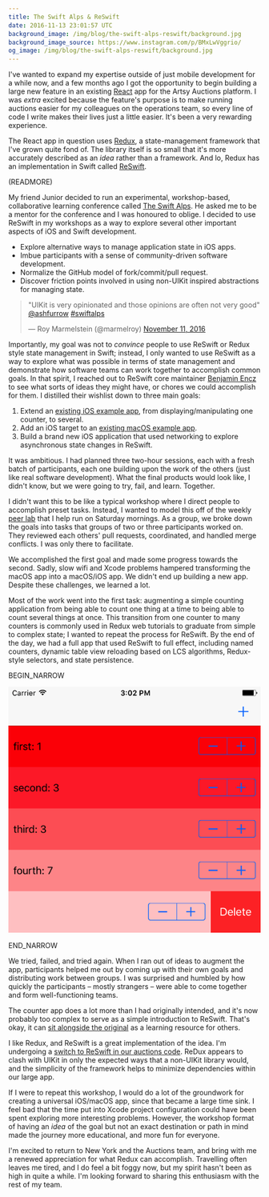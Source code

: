 ```yaml
---
title: The Swift Alps & ReSwift
date: 2016-11-13 23:01:57 UTC
background_image: /img/blog/the-swift-alps-reswift/background.jpg
background_image_source: https://www.instagram.com/p/BMxLwVggrio/
og_image: /img/blog/the-swift-alps-reswift/background.jpg
---
```


I've wanted to expand my expertise outside of just mobile development for a while now, and a few months ago I got the opportunity to begin building a large new feature in an existing [React][react] app for the Artsy Auctions platform. I was _extra_ excited because the feature's purpose is to make running auctions easier for my colleagues on the operations team, so every line of code I write makes their lives just a little easier. It's been a very rewarding experience.

The React app in question uses [Redux][redux], a state-management framework that I've grown quite fond of. The library itself is so small that it's more accurately described as an _idea_ rather than a framework. And lo, Redux has an implementation in Swift called [ReSwift][reswift].

(READMORE)

My friend Junior decided to run an experimental, workshop-based, collaborative learning conference called [The Swift Alps][theswiftalps]. He asked me to be a mentor for the conference and I was honoured to oblige. I decided to use ReSwift in my workshops as a way to explore several other important aspects of iOS and Swift development.

- Explore alternative ways to manage application state in iOS apps.
- Imbue participants with a sense of community-driven software development.
- Normalize the GitHub model of fork/commit/pull request.
- Discover friction points involved in using non-UIKit inspired abstractions for managing state.

<blockquote class="twitter-tweet" data-lang="en"><p lang="en" dir="ltr">&quot;UIKit is very opinionated and those opinions are often not very good&quot; <a href="https://twitter.com/ashfurrow">@ashfurrow</a> <a href="https://twitter.com/hashtag/swiftalps?src=hash">#swiftalps</a></p>&mdash; Roy Marmelstein (@marmelroy) <a href="https://twitter.com/marmelroy/status/797007786047639553">November 11, 2016</a></blockquote> <script async src="//platform.twitter.com/widgets.js" charset="utf-8"></script>

Importantly, my goal was not to _convince_ people to use ReSwift or Redux style state management in Swift; instead, I only wanted to use ReSwift as a way to explore what was possible in terms of state management and demonstrate how software teams can work together to accomplish common goals. In that spirit, I reached out to ReSwift core maintainer [Benjamin Encz][‪benjaminencz‬] to see what sorts of ideas they might have, or chores we could accomplish for them. I distilled their wishlist down to three main goals:

1. Extend an [existing iOS example app][counter_example_original], from displaying/manipulating one counter, to several.
2. Add an iOS target to an [existing macOS example app][todo_example_original].
3. Build a brand new iOS application that used networking to explore asynchronous state changes in ReSwift.

It was ambitious. I had planned three two-hour sessions, each with a fresh batch of participants, each one building upon the work of the others (just like real software development). What the final products would look like, I didn't know, but we were going to try, fail, and learn. Together.

I didn't want this to be like a typical workshop where I direct people to accomplish preset tasks. Instead, I wanted to model this off of the weekly [peer lab][peer_lab] that I help run on Saturday mornings. As a group, we broke down the goals into tasks that groups of two or three participants worked on. They reviewed each others' pull requests, coordinated, and handled merge conflicts. I was only there to facilitate.

We accomplished the first goal and made some progress towards the second. Sadly, slow wifi and Xcode problems hampered transforming the macOS app into a macOS/iOS app. We didn't end up building a new app. Despite these challenges, we learned a lot.

Most of the work went into the first task: augmenting a simple counting application from being able to count one thing at a time to being able to count several things at once. This transition from one counter to many counters is commonly used in Redux web tutorials to graduate from simple to complex state; I wanted to repeat the process for ReSwift. By the end of the day, we had a full app that used ReSwift to full effect, including named counters, dynamic table view reloading based on LCS algorithms, Redux-style selectors, and state persistence.

BEGIN_NARROW

![Screenshot of finished app](/img/blog/the-swift-alps-reswift/screenshot.png)

END_NARROW

We tried, failed, and tried again. When I ran out of ideas to augment the app, participants helped me out by coming up with their own goals and distributing work between groups. I was surprised and humbled by how quickly the participants – mostly strangers – were able to come together and form well-functioning teams.

The counter app does a lot more than I had originally intended, and it's now probably too complex to serve as a simple introduction to ReSwift. That's okay, it can [sit alongside the original][counter_example_fork] as a learning resource for others.

I like Redux, and ReSwift is a great implementation of the idea. I'm undergoing a [switch to ReSwift in our auctions code][reswift_pr]. ReDux appears to clash with UIKit in only the expected ways that a non-UIKit library would, and the simplicity of the framework helps to minimize dependencies within our large app.

If I were to repeat this workshop, I would do a lot of the groundwork for creating a universal iOS/macOS app, since that became a large time sink. I feel bad that the time put into Xcode project configuration could have been spent exploring more interesting problems. However, the workshop format of having an _idea_ of the goal but not an exact destination or path in mind made the journey more educational, and more fun for everyone.

I'm excited to return to New York and the Auctions team, and bring with me a renewed appreciation for what Redux can accomplish. Travelling often leaves me tired, and I do feel a bit foggy now, but my spirit hasn't been as high in quite a while. I'm looking forward to sharing this enthusiasm with the rest of my team.


[react]: https://facebook.github.io/react/
[redux]: http://redux.js.org
[reswift]: https://github.com/ReSwift/ReSwift
[theswiftalps]: http://theswiftalps.com
[‪benjaminencz‬]: https://twitter.com/benjaminencz 
[counter_example_original]: https://github.com/ReSwift/CounterExample
[todo_example_original]: https://github.com/ReSwift/ReSwift-Todo-Example
[peer_lab]: https://artsy.github.io/blog/2015/08/10/peer-lab/
[counter_example_fork]: https://github.com/TheSwiftAlps/CounterExample
[reswift_pr]: https://github.com/artsy/eigen/pull/1985
